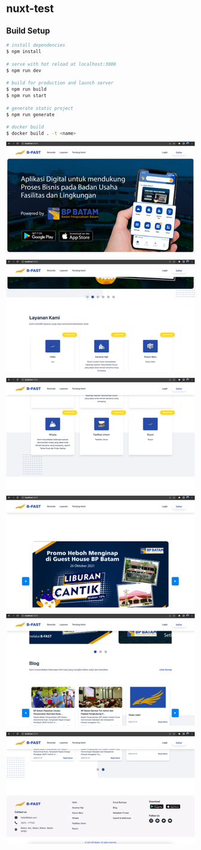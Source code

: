 # nuxt-test

## Build Setup

```bash
# install dependencies
$ npm install

# serve with hot reload at localhost:3000
$ npm run dev

# build for production and launch server
$ npm run build
$ npm run start

# generate static project
$ npm run generate

# docker build
$ docker build . -t <name>
```


![Alt text](/screenshots/screenshot-1.png?raw=true)

![Alt text](/screenshots/screenshot-2.png?raw=true)

![Alt text](/screenshots/screenshot-3.png?raw=true)

![Alt text](/screenshots/screenshot-4.png?raw=true)

![Alt text](/screenshots/screenshot-5.png?raw=true)

![Alt text](/screenshots/screenshot-6.png?raw=true)